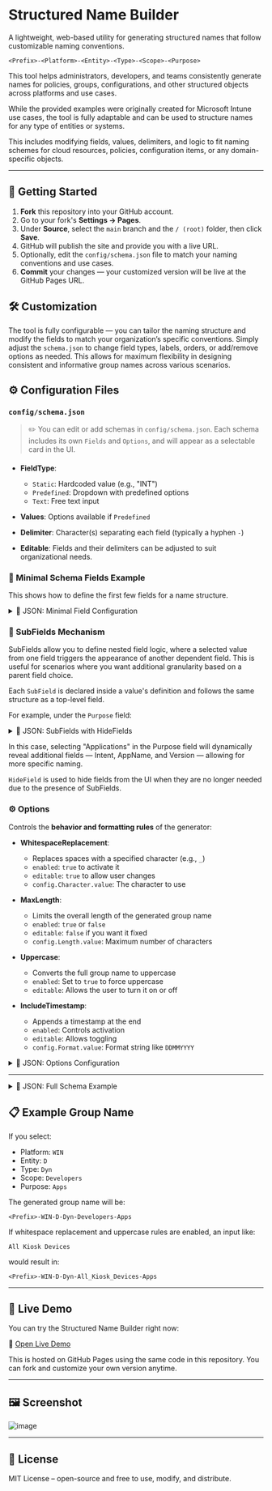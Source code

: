 # Structured Name Builder

A lightweight, web-based utility for generating structured names that follow customizable naming conventions.

```
<Prefix>-<Platform>-<Entity>-<Type>-<Scope>-<Purpose>
```

This tool helps administrators, developers, and teams consistently generate names for policies, groups, configurations, and other structured objects across platforms and use cases.


While the provided examples were originally created for Microsoft Intune use cases, the tool is fully adaptable and can be used to structure names for any type of entities or systems.

This includes modifying fields, values, delimiters, and logic to fit naming schemes for cloud resources, policies, configuration items, or any domain-specific objects.

---

## 🧰 Getting Started

1. **Fork** this repository into your GitHub account.
2. Go to your fork's **Settings → Pages**.
3. Under **Source**, select the `main` branch and the `/ (root)` folder, then click **Save**.
4. GitHub will publish the site and provide you with a live URL.
5. Optionally, edit the `config/schema.json` file to match your naming conventions and use cases.
6. **Commit** your changes — your customized version will be live at the GitHub Pages URL.

## 🛠️ Customization

The tool is fully configurable — you can tailor the naming structure and modify the fields to match your organization’s specific conventions. Simply adjust the `schema.json` to change field types, labels, orders, or add/remove options as needed. This allows for maximum flexibility in designing consistent and informative group names across various scenarios.

## ⚙️ Configuration Files

### `config/schema.json`

> ✏️ You can edit or add schemas in `config/schema.json`. Each schema includes its own `Fields` and `Options`, and will appear as a selectable card in the UI.

####

* **FieldType**:

  * `Static`: Hardcoded value (e.g., "INT")
  * `Predefined`: Dropdown with predefined options
  * `Text`: Free text input
* **Values**: Options available if `Predefined`
* **Delimiter**: Character(s) separating each field (typically a hyphen `-`)
* **Editable**: Fields and their delimiters can be adjusted to suit organizational needs.

### 🧩 Minimal Schema Fields Example

  This shows how to define the first few fields for a name structure.

<details>
<summary>🧾 JSON: Minimal Field Configuration</summary>

```json
{
  "Fields": [
    {
      "Service": {
        "FieldType": "Static",
        "Value": "INT",
        "Delimiter": "-"
      }
    },
    {
      "Platform": {
        "FieldType": "Predefined",
        "Values": [
          { "FriendlyName": "Windows", "Value": "WIN" },
          { "FriendlyName": "iOS", "Value": "IOS" },
          { "FriendlyName": "macOS", "Value": "MAC" },
          { "FriendlyName": "Android", "Value": "AND" }
        ],
        "Delimiter": "-"
      }
    },
    {
      "Entity": {
        "FieldType": "Predefined",
        "Values": [
          { "FriendlyName": "Devices", "Value": "D" },
          { "FriendlyName": "Users", "Value": "U" }
        ],
        "Delimiter": "-"
      }
    }
  ]
}
```

</details>

### 🧱 SubFields Mechanism

  SubFields allow you to define nested field logic, where a selected value from one field triggers the appearance of another dependent field. This is useful for scenarios where you want additional granularity based on a parent field choice.

  Each `SubField` is declared inside a value's definition and follows the same structure as a top-level field.

For example, under the `Purpose` field:

<details>
<summary>🧾 JSON: SubFields with HideFields</summary>

```json
{
  "Purpose": {
    "FieldType": "Predefined",
    "Values": [
      {
        "FriendlyName": "Applications",
        "Value": "APPS",
        "SubFields": [
          {
            "Intent": {
              "FieldType": "Predefined",
              "Values": [
                { "FriendlyName": "Required", "Value": "REQUIRED" },
                { "FriendlyName": "Uninstall", "Value": "UNINSTALL" },
                { "FriendlyName": "Available", "Value": "AVAILABLE" }
              ],
              "Delimiter": "_"
            }
          },
          {
            "AppName": {
              "FieldType": "FreeText",
              "Delimiter": "_"
            }
          },
          {
            "Version": {
              "FieldType": "FreeText",
              "Delimiter": "_"
            }
          }
        ],
        "HideFields": ["Scope"]
      }
    ],
    "Delimiter": "-"
  }
}
```

</details>

In this case, selecting "Applications" in the Purpose field will dynamically reveal additional fields — Intent, AppName, and Version — allowing for more specific naming.

`HideField` is used to hide fields from the UI when they are no longer needed due to the presence of SubFields.

### ⚙️ Options

  Controls the **behavior and formatting rules** of the generator:

* **WhitespaceReplacement**:

  * Replaces spaces with a specified character (e.g., `_`)
  * `enabled`: `true` to activate it
  * `editable`: `true` to allow user changes
  * `config.Character.value`: The character to use

* **MaxLength**:

  * Limits the overall length of the generated group name
  * `enabled`: `true` or `false`
  * `editable`: `false` if you want it fixed
  * `config.Length.value`: Maximum number of characters

* **Uppercase**:

  * Converts the full group name to uppercase
  * `enabled`: Set to `true` to force uppercase
  * `editable`: Allows the user to turn it on or off

* **IncludeTimestamp**:

  * Appends a timestamp at the end
  * `enabled`: Controls activation
  * `editable`: Allows toggling
  * `config.Format.value`: Format string like `DDMMYYYY`

<details>
<summary>🧾 JSON: Options Configuration</summary>

```json
{
  "WhitespaceReplacement": {
    "FriendlyName": "Whitespace character",
    "enabled": true,
    "editable": true,
    "config": {
      "Character": {
        "value": "_",
        "type": "Text"
      }
    }
  },
  "MaxLength": {
    "FriendlyName": "Max length",
    "enabled": true,
    "editable": false,
    "config": {
      "Length": {
        "value": 50,
        "type": "Integer"
      }
    }
  },
  "Uppercase": {
    "FriendlyName": "Convert to uppercase",
    "enabled": false,
    "editable": true
  },
  "IncludeTimestamp": {
    "FriendlyName": "Timestamp format",
    "enabled": false,
    "editable": false,
    "config": {
      "Format": {
        "value": "DDMMYYYY",
        "type": "Text"
      }
    }
  }
}
```

</details>

---

<details>
  <summary>🧾 JSON: Full Schema Example</summary>

  ##### JSON Snippet: Full Schema Example

  ```json
  {
    "Name": "Intune Groups",
    "Fields": [
      {
        "Service": {
          "FieldType": "Static",
          "Value": "INT",
          "Delimiter": "-"
        }
      },
      {
        "Platform": {
          "FieldType": "Predefined",
          "Values": [
            { "FriendlyName": "Windows", "Value": "WIN" },
            { "FriendlyName": "iOS", "Value": "IOS" },
            { "FriendlyName": "macOS", "Value": "MAC" },
            { "FriendlyName": "Android", "Value": "AND" }
          ],
          "Delimiter": "-"
        }
      },
      {
        "Entity": {
          "FieldType": "Predefined",
          "Values": [
            { "FriendlyName": "Devices", "Value": "D" },
            { "FriendlyName": "Users", "Value": "U" }
          ],
          "Delimiter": "-"
        }
      },
      {
        "Purpose": {
          "FieldType": "Predefined",
          "Values": [
            {
              "FriendlyName": "Applications",
              "Value": "APPS",
              "SubFields": [
                {
                  "Intent": {
                    "FieldType": "Predefined",
                    "Values": [
                      { "FriendlyName": "Required", "Value": "REQUIRED" },
                      { "FriendlyName": "Uninstall", "Value": "UNINSTALL" },
                      { "FriendlyName": "Available", "Value": "AVAILABLE" }
                    ],
                    "Delimiter": "_"
                  }
                },
                {
                  "AppName": {
                    "FieldType": "FreeText",
                    "Delimiter": "_"
                  }
                },
                {
                  "Version": {
                    "FieldType": "FreeText",
                    "Delimiter": "_"
                  }
                }
              ],
              "HideFields": ["Scope"]
            },
            { "FriendlyName": "Security", "Value": "SECURITY" },
            { "FriendlyName": "Compliance", "Value": "COMPLIANCE" },
            { "FriendlyName": "Updates", "Value": "UPDATE" },
            { "FriendlyName": "Onboarding", "Value": "ONBOARDING" },
            { "FriendlyName": "Deployment", "Value": "DEPLOYMENT" },
            { "FriendlyName": "Monitoring", "Value": "MONITORING" },
            { "FriendlyName": "Testing", "Value": "TESTING" }
          ],
          "Delimiter": "-"
        }
      },
      {
        "Scope": {
          "FieldType": "FreeText",
          "Delimiter": "-"
        }
      }
    ],
    "Options": {
      "WhitespaceReplacement": {
        "FriendlyName": "Whitespace character",
        "enabled": true,
        "editable": true,
        "config": {
          "Character": {
            "value": "_",
            "type": "Text"
          }
        }
      },
      "MaxLength": {
        "FriendlyName": "Max length",
        "enabled": true,
        "editable": false,
        "config": {
          "Length": {
            "value": 50,
            "type": "Integer"
          }
        }
      },
      "Uppercase": {
        "FriendlyName": "Convert to uppercase",
        "enabled": false,
        "editable": true
      },
      "IncludeTimestamp": {
        "FriendlyName": "Timestamp format",
        "enabled": false,
        "editable": false,
        "config": {
          "Format": {
            "value": "DDMMYYYY",
            "type": "Text"
          }
        }
      }
    }
  }
  ```

</details>

## 📋 Example Group Name

If you select:

* Platform: `WIN`
* Entity: `D`
* Type: `Dyn`
* Scope: `Developers`
* Purpose: `Apps`

The generated group name will be:

```
<Prefix>-WIN-D-Dyn-Developers-Apps
```

If whitespace replacement and uppercase rules are enabled, an input like:

```
All Kiosk Devices
```

would result in:

```
<Prefix>-WIN-D-Dyn-All_Kiosk_Devices-Apps
```

---

## 🚀 Live Demo

You can try the Structured Name Builder right now:

🔗 [Open Live Demo](https://chineaalvarez.github.io/Structured-Name-Builder/)

This is hosted on GitHub Pages using the same code in this repository. You can fork and customize your own version anytime.

---

## 🖼️ Screenshot
![image](https://github.com/user-attachments/assets/55a888b5-d0b6-4cdc-9942-43022ed61123)

---

## 📄 License

MIT License – open-source and free to use, modify, and distribute.
